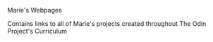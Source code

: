 Marie's Webpages

Contains links to all of Marie's projects created throughout The Odin Project's Curriculum
